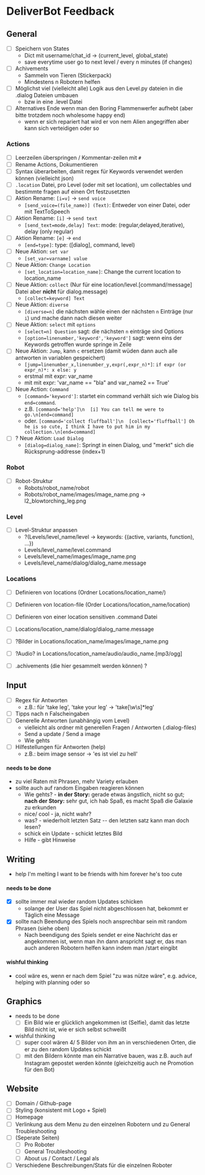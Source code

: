 # DeliverBot Feedback

## General
- [ ] Speichern von States
  - Dict mit username/chat_id -> (current_level, global_state)
  - save everytime user go to next level / every n minutes (if changes)
- [ ] Achivements
  - Sammeln von Tieren (Stickerpack)
  - Mindestens n Robotern helfen  
- [ ] Möglichst viel (vielleicht alle) Logik aus den Level.py dateien in die .dialog Dateien umbauen
  - bzw in eine .level Datei
- [ ] Alternatives Ende wenn man den Boring Flammenwerfer aufhebt (aber bitte trotzdem noch wholesome happy end)
  - wenn er sich repariert hat wird er von nem Alien angegriffen aber kann sich verteidigen oder so

### Actions
- [ ] Leerzeilen überspringen / Kommentar-zeilen mit `#`
- [ ] Rename Actions, Dokumentieren
- [ ] Syntax überarbeiten, damit regex für Keywords verwendet werden können (vielleicht json)
- [ ] `.location` Datei, pro Level (oder mit set location), um collectables und bestimmte fragen auf einen Ort festzusetzten
- [ ] Aktion Rename: `[i=v]` -> `send voice`
  - `[send_voice=(file_name)] (Text)`: Entweder von einer Datei, oder mit TextToSpeech
- [ ] Aktion Rename: `[i]` -> `send text`
  - `[send_text=mode,delay] Text`: mode: (regular,delayed,iterative), delay (only regular)
- [ ] Aktion Rename: `[e]` -> `end`
  - `[end=type]`: type: ([dialog], command, level)
- [ ] Neue Aktion: `set var`
  - `[set_var=varname] value`
- [ ] Neue Aktion: `Change Location`
  - `[set_location=location_name]`: Change the current location to location_name
- [ ] Neue Aktion: `collect` (Nur für eine location/level.[command/message] Datei aber **nicht** für dialog.message)
  - `[collect=keyword] Text`
- [ ] Neue Aktion: `diverse`
  - `[diverse=n]` die nächsten wähle einen der nächsten `n` Einträge (nur `i`) und mache dann nach diesen weiter
- [ ] Neue Aktion: `select` mit `options`
  - `[select=n] Question` sagt: die nächsten `n` einträge sind Options
  - `[option=linenumber,'keyword','keyword']` sagt: wenn eins der Keywords getroffen wurde springe in Zeile
- [ ] Neue Aktion: `Jump`, kann `c` ersetzen (damit wüden dann auch alle antworten in variablen gespeichert)
  - `[jump=linenumber_x,linenumber_y,expr(,expr_n)*]`: `if expr (or expr_n)*: x else: y`
  - erstmal mit expr: var_name
  - mit mit expr: 'var_name == "bla" and var_name2 == True'
- [ ] Neue Action: `Command`
  - `[command='keyword']`: startet ein command verhält sich wie Dialog bis `end=command`.
  - z.B. `[command='help']\n  [i] You can tell me were to go.\n[end=command]`
  - oder. `[command='collect fluffball']\n  [collect='fluffball'] Oh he is so cute, I think I have to put him in my collection.\n[end=command]`
- [ ] ? Neue Aktion: `Load Dialog`
  - `[dialog=dialog_name]`: Springt in einen Dialog, und "merkt" sich die Rücksprung-addresse (index+1)
  
### Robot
- [ ] Robot-Struktur
  - Robots/robot_name/robot
  - Robots/robot_name/images/image_name.png -> l2_blowtorching_leg.png

### Level
- [ ] Level-Struktur anpassen
  - ?(Levels/level_name/level -> keywords: {(active, variants, function), ...})
  - Levels/level_name/level.command
  - Levels/level_name/images/image_name.png
  - Levels/level_name/dialog/dialog_name.message
  
### Locations
- [ ] Definieren von locations (Ordner Locations/location_name/)
- [ ] Definieren von location-file (Order Locations/location_name/location)
- [ ] Definieren von einer location sensitiven .command Datei
- [ ] Locations/location_name/dialog/dialog_name.message
- [ ] ?Bilder in Locations/location_name/images/image_name.png
- [ ] ?Audio? in Locations/location_name/audio/audio_name.[mp3/ogg]
- [ ] .achivements (die hier gesammelt werden können) ?

  
## Input  
- [ ] Regex für Antworten
  - z.B.: für 'take leg', 'take your leg' -> 'take[\w\s]*leg'
- [ ] Tipps nach n Falscheingaben
- [ ] Generelle Antworten (unabhängig vom Level)
  - vielleicht als ordner mit generellen Fragen / Antworten (.dialog-files) 
  - Send a update / Send a image
  - Wie gehts
- [ ] Hilfestellungen für Antworten (help)
  - z.B.: beim image sensor -> 'es ist viel zu hell'

#### needs to be done
+ zu viel Raten  mit Phrasen, mehr Variety erlauben
+ sollte auch auf random Eingaben reagieren können
  + Wie gehts? - **in der Story:** gerade etwas ängstlich, nicht so gut; **nach der Story:** sehr gut, ich hab Spaß, es macht Spaß die Galaxie zu erkunden
  + nice/ cool - ja, nicht wahr?
  + was? - wiederholt letzten Satz -- den letzten satz kann man doch lesen?
  + schick ein Update - schickt letztes Bild
  + Hilfe - gibt Hinweise


## Writing
+ help I'm melting I want to be friends with him forever he's too cute
#### needs to be done
- [x] sollte immer mal wieder random Updates schicken
  - solange der User das Spiel nicht abgeschlossen hat, bekommt er Täglich eine Message
- [x] sollte nach Beendung des Spiels noch ansprechbar sein mit random Phrasen (siehe oben)
  - Nach beendigung des Spiels sendet er eine Nachricht das er angekommen ist, wenn man ihn dann anspricht sagt er, das man auch anderen Robotern helfen kann indem man /start eingibt
#### wishful thinking
+ cool wäre es, wenn er nach dem Spiel "zu was nütze wäre", e.g. advice, helping with planning oder so

## Graphics
- needs to be done 
  - [ ] Ein Bild wie er glücklich angekommen ist (Selfie), damit das letzte Bild nicht ist, wie er sich selbst schweißt
- wishful thinking
  - [ ] super cool wären 4/ 5 Bilder von ihm an in verschiedenen Orten, die er zu den random Updates schickt
  - [ ] mit den Bildern könnte man ein Narrative bauen, was z.B. auch auf Instagram gepostet werden könnte (gleichzeitig auch ne Promotion für den Bot)

## Website
- [ ] Domain / Github-page
- [ ] Styling (konsistent mit Logo + Spiel)
- [ ] Homepage
- [ ] Verlinkung aus dem Menu zu den einzelnen Robotern und zu General Troubleshooting
- [ ] (Seperate Seiten)
  - [ ] Pro Roboter
  - [ ] General Troubleshooting
  - [ ] About us / Contact / Legal als 
- [ ] Verschiedene Beschreibungen/Stats für die einzelnen Roboter
